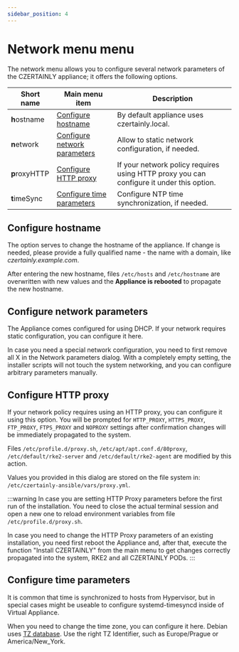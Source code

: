```yaml
---
sidebar_position: 4
---
```


# Network menu menu

The network menu allows you to configure several network parameters of the CZERTAINLY appliance; it offers the following options.

| Short name    | Main menu item                                                | Description                                                                              |
|---------------|---------------------------------------------------------------|------------------------------------------------------------------------------------------|
| **h**ostname  | [Configure hostname](#configure-hostname)                     | By default appliance uses czertainly.local.                                              |
| **n**etwork   | [Configure network parameters](#configure-network-parameters) | Allow to static network configuration, if needed.                                        |
| **p**roxyHTTP | [Configure HTTP proxy](#configure-http-proxy)                 | If your network policy requires using HTTP proxy you can configure it under this option. |
| **t**imeSync  | [Configure time parameters](#configure-time-parameters)       | Configure NTP time synchronization, if needed.                                           |

## Configure hostname

The option serves to change the hostname of the appliance. If change is needed, please provide a fully qualified name - the name with a domain, like *czertainly.example.com*.

After entering the new hostname, files `/etc/hosts` and `/etc/hostname` are overwritten with new values and the **Appliance is rebooted** to propagate the new hostname.

## Configure network parameters

The Appliance comes configured for using DHCP. If your network requires static configuration, you can configure it here.

In case you need a special network configuration, you need to first remove all X in the Network parameters dialog. With a completely empty setting, the installer scripts will not touch the system networking, and you can configure arbitrary parameters manually.

## Configure HTTP proxy

If your network policy requires using an HTTP proxy, you can configure it using this option. You will be prompted for `HTTP_PROXY`, `HTTPS_PROXY`, `FTP_PROXY`, `FTPS_PROXY` and `NOPROXY` settings after confirmation changes will be immediately propagated to the system.

Files `/etc/profile.d/proxy.sh`, `/etc/apt/apt.conf.d/80proxy`, `/etc/default/rke2-server` and `/etc/default/rke2-agent` are modified by this action.

Values you provided in this dialog are stored on the file system in: `/etc/czertainly-ansible/vars/proxy.yml`.

:::warning
In case you are setting HTTP Proxy parameters before the first run of the installation. You need to close the actual terminal session and open a new one to reload environment variables from file `/etc/profile.d/proxy.sh`.

In case you need to change the HTTP Proxy parameters of an existing installation, you need first reboot the Appliance and, after that, execute the function "Install CZERTAINLY" from the main menu to get changes correctly propagated into the system, RKE2 and all CZERTAINLY PODs.
:::

## Configure time parameters

It is common that time is synchronized to hosts from Hypervisor, but in special cases might be useable to configure systemd-timesyncd inside of Virtual Appliance.

When you need to change the time zone, you can configure it here. Debian uses [TZ database](https://en.wikipedia.org/wiki/List_of_tz_database_time_zones). Use the right TZ Identifier, such as Europe/Prague or America/New_York.